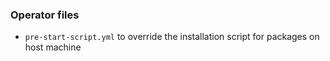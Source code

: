 ### Operator files

* `pre-start-script.yml` to override the installation script for packages on host machine
